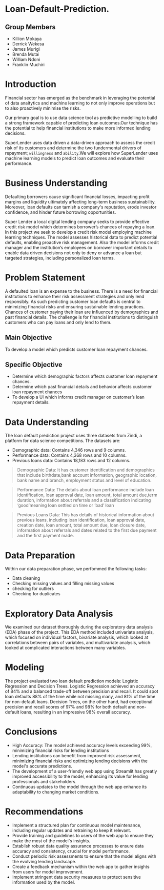 # Loan-Default-Prediction.

## Group Members
* Killion Mokaya
* Derrick Wekesa
* James Murigi
* Brenda Mutai
* William Ndoni
* Franklin Muchiri

# Introduction

Financial sector has emerged as the benchmark in leveraging the potential of data analtytics and machine learning to not only improve operations but to also proactively minimise the risks.

Our primary goal is to use data science tool as predictive modelling to build a strong framework capable of predicting loan outcomes.Our technique has the potential to help financial institutions to make more informed lending decisions.

SuperLender uses data driven a data-driven  approach to assess the credit risk of its customers and determine  the two fundermental drivers of repayment; `willingness` and `ability`.We will explore how SuperLender uses machine learning models to predict loan outcomes and evaluate their performance.


# Business Understanding

Defaulting borrowers cause significant financial losses, impacting profit margins and liquidity ultimately affecting long-term business sustainability. Moreover, loan defaults can tarnish a company's reputation, erode investor confidence, and hinder future borrowing opportunities. 

Super Lender a local digital lending company seeks to provide effective credit risk model which determines borrower’s chances of repaying a loan. In this project we seek to develop a credit risk model employing machine learning techniques. The model assesses historical data to predict potential defaults, enabling proactive risk management. Also the model informs credit manager and the institution’s employees on borrower important details to enable data driven decisions not only to deny or advance a loan  but targeted strategies, including personalized loan terms.

# Problem Statement

A defaulted loan is an expense to the business. There is a need for financial institutions to enhance their risk assessment strategies and only lend responsibly.  As such predicting customer loan defaults is central to minimizing financial risks and ensuring sustainable lending practices. Chances of customer paying their loan are influenced by demographics and past financial details. The challenge is for financial institutions to distinguish customers who can pay loans and only lend to them.

## Main Objective

To develop a model which predicts customer loan repayment chances.

## Specific Objective

* Determine which demographic factors affects customer loan repayment chances.
*	Determine which past financial details and behavior affects customer loan repayment chances
*	To develop a UI which informs credit manager on customer’s loan repayment details. 

# Data Understanding

The loan default prediction project uses three datasets from Zindi, a platform for data science competitions. The datasets are:
* Demographic data: Contains 4,346 rows and 9 columns.
* Performance data: Contains 4,368 rows and 10 columns.
* Previous loans data: Contains 18,183 rows and 12 columns.

> Demographic Data: It has customer identification and demographics that include birthdate,bank account information, geographic location, bank name and branch, employment status and level of education.

> Performance Data: The details about loan performance include loan identification, loan approval date, loan amount, total amount due,term duration, information about referrals and a classification indicating ‘good’meaning loan settled on time or ‘bad’ loan

> Previous Loans Data: This has details of historical information about previous loans, including loan identification, loan approval date, creation date, loan amount, total amount due, loan closure date, information about referrals and dates related to the first due payment and the first payment made.


# Data Preparation
Within our data preparation phase, we perfommed the following tasks:
* Data cleaning
* Checking missing values and filling missing values
* checking for outliers
* Checking for duplicates

# Exploratory Data Analysis

We examined our dataset thoroughly during the exploratory data analysis (EDA) phase of the project. This EDA method included univariate analysis, which focused on individual factors, bivariate analysis, which looked at correlations between pairs of variables, and multivariate analysis, which looked at complicated interactions between many variables. 

# Modeling

The project evaluated two loan default prediction models: Logistic Regression and Decision Trees. Logistic Regression achieved an accuracy of 84% and a balanced trade-off between precision and recall. It could spot loan defaults 88% of the time while not missing many, and 81% of the time for non-default loans. Decision Trees, on the other hand, had exceptional precision and recall scores of 97% and 98% for both default and non-default loans, resulting in an impressive 98% overall accuracy.

# Conclusions

* High Accuracy: The model achieved accuracy levels exceeding 99%, minimizing financial risks for lending institutions
* Lending institutions can benefit from improved risk assessment, minimizing financial risks and optimizing lending decisions with the model's accurate predictions.
* The development of a user-friendly web app using Streamlit has greatly improved accessibility to the model, enhancing its value for lending professionals and stakeholders.
* Continuous updates to the model through the web app enhance its adaptability to changing market conditions.


# Recommendations

* Implement a structured plan for continuous model maintenance, including regular updates and retraining to keep it relevant.
* Provide training and guidelines to users of the web app to ensure they make the most of the model's insights.
* Establish robust data quality assurance processes to ensure data accuracy and consistency, crucial for model performance.
* Conduct periodic risk assessments to ensure that the model aligns with the evolving lending landscape.
* Create a feedback mechanism within the web app to gather insights from users for model improvement.
* Implement stringent data security measures to protect sensitive information used by the model.





